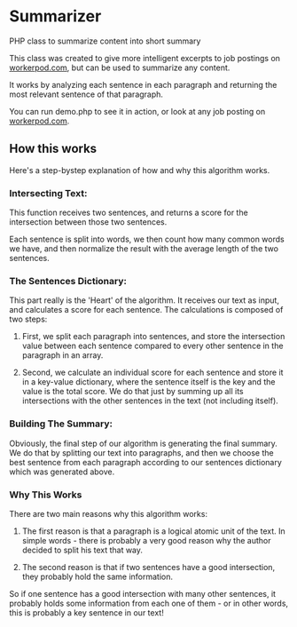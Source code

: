 Summarizer
==========

PHP class to summarize content into short summary

This class was created to give more intelligent excerpts to job postings on [workerpod.com](http://workerpod.com), but can be used to summarize any content.

It works by analyzing each sentence in each paragraph and returning the most relevant sentence of that paragraph.

You can run demo.php to see it in action, or look at any job posting on [workerpod.com](http://workerpod.com).

## How this works

Here's a step-bystep explanation of how and why this algorithm works.

### Intersecting Text:

This function receives two sentences, and returns a score for the intersection between those two sentences.

Each sentence is split into words, we then count how many common words we have, and then normalize the result with the average length of the two sentences.

### The Sentences Dictionary:

This part really is the 'Heart' of the algorithm. It receives our text as input, and calculates a score for each sentence. The calculations is composed of two steps:

1. First, we split each paragraph into sentences, and store the intersection value between each sentence compared to every other sentence in the paragraph in an array.

2. Second, we calculate an individual score for each sentence and store it in a key-value dictionary, where the sentence itself is the key and the value is the total score. We do that just by summing up all its intersections with the other sentences in the text (not including itself).

### Building The Summary:

Obviously, the final step of our algorithm is generating the final summary. We do that by splitting our text into paragraphs, and then we choose the best sentence from each paragraph according to our sentences dictionary which was generated above.

### Why This Works

There are two main reasons why this algorithm works: 

1. The first reason is that a paragraph is a logical atomic unit of the text. In simple words - there is probably a very good reason why the author decided to split his text that way.

2. The second reason is that if two sentences have a good intersection, they probably hold the same information. 

So if one sentence has a good intersection with many other sentences, it probably holds some information from each one of them - or in other words, this is probably a key sentence in our text!